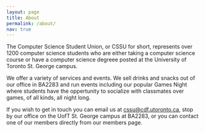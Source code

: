 ```yaml
---
layout: page
title: About
permalink: /about/
nav: true
---
```


The Computer Science Student Union, or CSSU for short, represents over 1200 computer science students who are either taking a computer science course or have a computer science degreee posted at the University of Toronto St. George campus.

We offer a variety of services and events. We sell drinks and snacks out of our office in BA2283 and run events including our popular Games Night where students have the oppertunity to socialize with classmates over games, of all kinds, all night long.

If you wish to get in touch you can email us at <cssu@cdf.utoronto.ca>, stop by our office on the UofT St. George campus at BA2283, or you can contact one of our members directly from our members page.
